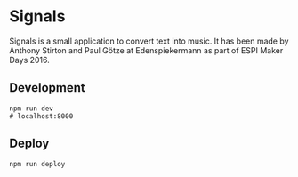 # Signals

Signals is a small application to convert text into music. It has been made by Anthony Stirton and Paul Götze at Edenspiekermann as part of ESPI Maker Days 2016.

## Development

```
npm run dev
# localhost:8000
```

## Deploy

```
npm run deploy
```
